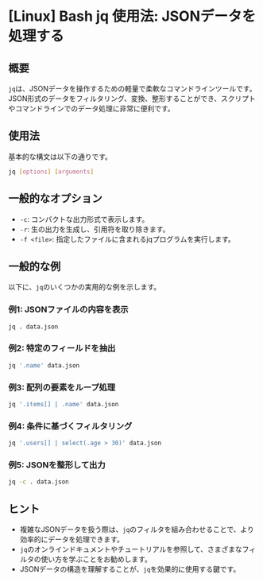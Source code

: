 # [Linux] Bash jq 使用法: JSONデータを処理する

## 概要
`jq`は、JSONデータを操作するための軽量で柔軟なコマンドラインツールです。JSON形式のデータをフィルタリング、変換、整形することができ、スクリプトやコマンドラインでのデータ処理に非常に便利です。

## 使用法
基本的な構文は以下の通りです。

```bash
jq [options] [arguments]
```

## 一般的なオプション
- `-c`: コンパクトな出力形式で表示します。
- `-r`: 生の出力を生成し、引用符を取り除きます。
- `-f <file>`: 指定したファイルに含まれるjqプログラムを実行します。

## 一般的な例
以下に、`jq`のいくつかの実用的な例を示します。

### 例1: JSONファイルの内容を表示
```bash
jq . data.json
```

### 例2: 特定のフィールドを抽出
```bash
jq '.name' data.json
```

### 例3: 配列の要素をループ処理
```bash
jq '.items[] | .name' data.json
```

### 例4: 条件に基づくフィルタリング
```bash
jq '.users[] | select(.age > 30)' data.json
```

### 例5: JSONを整形して出力
```bash
jq -c . data.json
```

## ヒント
- 複雑なJSONデータを扱う際は、`jq`のフィルタを組み合わせることで、より効率的にデータを処理できます。
- `jq`のオンラインドキュメントやチュートリアルを参照して、さまざまなフィルタの使い方を学ぶことをお勧めします。
- JSONデータの構造を理解することが、`jq`を効果的に使用する鍵です。